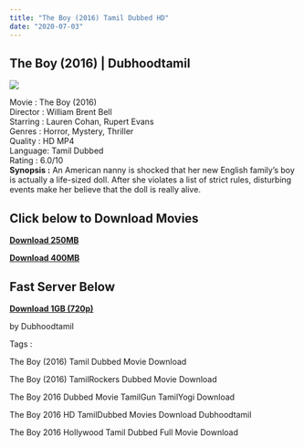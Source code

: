 ```yaml
---
title: "The Boy (2016) Tamil Dubbed HD"
date: "2020-07-03"
---
```


## The Boy (2016) | Dubhoodtamil

[![](https://1.bp.blogspot.com/-DS-2eS1zvs8/Xv81RN7-9mI/AAAAAAAABoM/QR2vhR0A7fUpFEBUeMhpZfR87HqqzN5fwCNcBGAsYHQ/s640/81dd7292396ed6edf218e0bb9d354f8a.jpg)](https://1.bp.blogspot.com/-DS-2eS1zvs8/Xv81RN7-9mI/AAAAAAAABoM/QR2vhR0A7fUpFEBUeMhpZfR87HqqzN5fwCNcBGAsYHQ/s1600/81dd7292396ed6edf218e0bb9d354f8a.jpg)

Movie : The Boy (2016)  
Director : William Brent Bell  
Starring : Lauren Cohan, Rupert Evans  
Genres : Horror, Mystery, Thriller  
Quality : HD MP4  
Language: Tamil Dubbed  
Rating : 6.0/10  
**Synopsis :** An American nanny is shocked that her new English family’s boy is actually a life-sized doll. After she violates a list of strict rules, disturbing events make her believe that the doll is really alive.

## Click below to Download Movies

  

**[Download 250MB](https://oncehelp.com/the-boy-250MB)**

**[Download 400MB](https://oncehelp.com/the-boy-400Mb)**

## **Fast Server Below**

**[Download 1GB (720p)](https://oncehelp.com/the-boy-1GB)**

by Dubhoodtamil

  

  

Tags :

  

The Boy (2016) Tamil Dubbed Movie Download

  

The Boy (2016) TamilRockers Dubbed Movie Download

  

The Boy 2016 Dubbed Movie TamilGun TamilYogi Download

  

The Boy 2016 HD TamilDubbed Movies Download Dubhoodtamil

  

The Boy 2016 Hollywood Tamil Dubbed Full Movie Download

